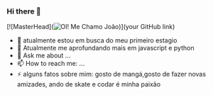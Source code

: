### Hi there 👋

[![MasterHead](![OI! Me Chamo João](https://user-images.githubusercontent.com/61885509/180026336-a7b26c1b-119f-4445-ac9a-803c239485ec.gif))](your GitHub link)


- 🔭 atualmente estou em busca do meu primeiro estagio
- 🌱 Atualmente me aprofundando mais em javascript e python
- 💬 Ask me about ...
- 📫 How to reach me: ...
- ⚡ alguns fatos sobre mim: gosto de mangá,gosto de fazer novas amizades, ando de skate e codar é minha paixão

